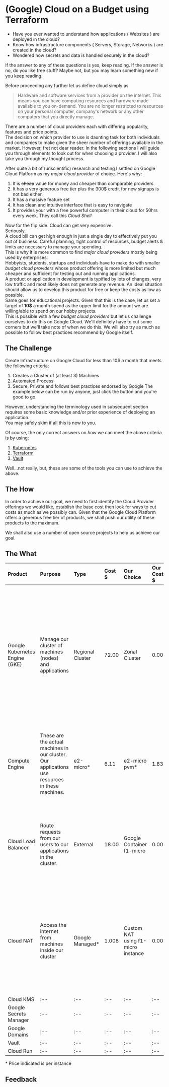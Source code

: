 
# (Google) Cloud on a  Budget using Terraform
* Have you ever wanted to understand how applications ( Websites ) are deployed in the cloud?
* Know how infrastructure components ( Servers, Storage, Networks ) are created in the cloud?
* Wondered how secrets and data is handled securely in the cloud? 

If the answer to any of these questions is yes, keep reading.
If the answer is no, do you like free stuff? Maybe not, but you may learn something new if you keep reading.

Before proceeding any further let us define cloud simply as
> Hardware and software services from a provider on the internet.
This means you can have computing resources and hardware made available to you on-demand.
You are no longer restricted to resources on your personal computer, company's network or any other computers that you directly manage.

There are a number of cloud providers each with differing popularity, features and price points.  
The decision on which provider to use is daunting task for both individuals and companies to make given the sheer number of offerings available in the market.
However, fret not dear reader. In the following sections I will guide you through elements to look out for when choosing a provider. I will also take you through my thought process.  

After quite a bit of (unscientific) research and testing I settled on Google Cloud Platform as my _major cloud provider_ of choice.
Here's why:
1. It is ~~cheap~~ value for money and cheaper than comparable providers
2. It has a very generous free tier plus the 300$ credit for new signups is not bad either.
3. It has a massive feature set
4. It has clean and intuitive interface that is easy to navigate
5. It provides your with a free powerful computer in their cloud for 50hrs every week. They call this *Cloud Shell*

Now for the flip side. Cloud can get very expensive.   
Seriously.  
A cloud bill can get high enough in just a single day to effectively put you out of business.
Careful planning, tight control of resources, budget alerts & limits are necessary to manage your spending.  
This is why it is more common to find _major cloud providers_ mostly being used by enterprises.  
Hobbyists, students, startups and individuals have to make do with smaller _budget cloud providers_ whose product offering is more limited but much cheaper and  sufficient for testing out and running applications.  
A product or application in development is typified by lots of changes, very low traffic and most likely does not generate any revenue. An ideal situation should allow us to develop this product for free or keep the costs as low as possible.  
Same goes for educational projects. 
Given that this is the case, let us set a target of **10$** a month spend as the upper limit for the amount we are willing/able to spend on our hobby projects.  
This is possible with a few _budget cloud providers_ but let us challenge ourselves to do this on Google Cloud.
We'll definitely have to cut some corners but we'll take note of when we do this. We will also try as much as possible to follow best practices recommend by Google itself.

## The Challenge

Create Infrastructure on Google Cloud for less than 10$ a month that meets the following criteria;
1. Creates a Cluster of (at least 3) Machines
2. Automated Process
3. Secure, Private and follows best practices endorsed by Google
The example below can be run by anyone, just click the button and you're good to go.  

However, understanding the terminology used in subsequent section requires some basic knowledge and/or prior experience of deploying an application.  
You may safely skim if all this is new to you.

Of course, the only correct answers on *how* we can meet the above criteria is by using;
1. [Kubernetes](https://kubernetes.io/)
2. [Terraform](https://www.terraform.io/)
3. [Vault](https://www.vaultproject.io/)

Well...not really, but, these are some of the tools you can use to achieve the above.

##  The How
In order to achieve our goal, we need to first identify the Cloud Provider offerings we would like, establish the base cost then look for ways to cut costs as much as we possibly can.
Given that the Google Cloud Platform offers a generous free tier of products, we shall push our utility of these products to the maximum.

We shall also use a number of open source projects to help us achieve our goal.

## The What

| Product | Purpose | Type | Cost $ | Our Choice | Our Cost $ | Notes |
| :-- | :-- | :--|:-- |:-- |:-- |:-- |
| Google Kubernetes Engine (GKE) | Manage our cluster of machines (nodes) and applications | Regional Cluster | 72.00 | Zonal Cluster |  0.00 |  A regional cluster is encouraged to mitigate against outages in a single zone but costs *72$*. The first zonal cluster is free. We will use a secure private cluster with no public ips and internet access by default. |
| Compute Engine  | These are the actual machines in our cluster. Our applications use resources in these machines. | e2-micro*  | 6.11 | e2-micro pvm* |  1.83 | We use the cheaper pre-emptible machines because GKE will take care of re-creating them when they are terminated |
| Cloud Load Balancer | Route requests from our users to our applications in the cluster. | External | 18.00 | Google Container f1-micro | 0.00 | GCP provides an always free f1-micro instance. We will use this instance together with traefik to route [traefik](https://traefik.io/) into our cluster. |
| Cloud NAT | Access the internet from machines inside our cluster | Google Managed*  | 1.008 | Custom NAT using f1-micro instance | 0.00| GCP provides an always free Public IP. We will use this IP attached to our free f1-micro as the next hop when connecting to the internet from our private cluster  |
| Cloud KMS | :-- | :--|:-- | :--|:-- |:-- |
| Google Secrets Manager | :-- | :--|:-- | :--|:-- |:-- |
| Google Domains | :-- | :--|:-- | :--|:-- |:-- |
| Vault | :-- | :--|:-- | :--|:-- |:-- |
| Cloud Run | :-- | :--|:-- | :--|:-- |:-- |

\* Price indicated is per instance
## Feedback
